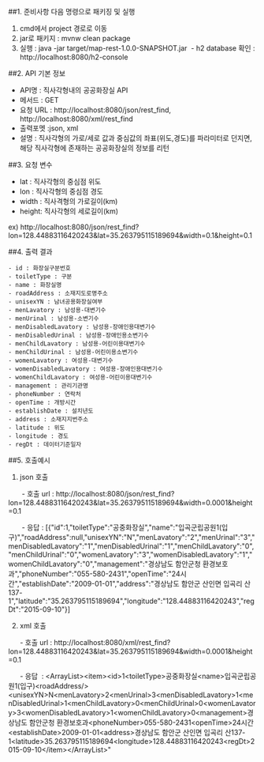 ##1. 준비사항
다음 명령으로 패키징 및 실행

1. cmd에서 project 경로로 이동
2. jar로 패키지 : mvnw clean package
3. 실행 : java -jar target/map-rest-1.0.0-SNAPSHOT.jar
  - h2 database 확인 : http://localhost:8080/h2-console
  
##2. API 기본 정보

- API명 : 직사각형내의 공공화장실 API
- 메서드 : GET
- 요청 URL : http://localhost:8080/json/rest_find, http://localhost:8080/xml/rest_find
- 출력포멧 :json, xml
- 설명 : 직사각형의 가로/세로 값과 중심값의 좌표(위도,경도)를 파라미터로 던지면, 해당 직사각형에 존재하는 공공화장실의 정보를 리턴

##3. 요청 변수

- lat : 직사각형의 중심점 위도
- lon : 직사각형의 중심점 경도
- width : 직사격형의 가로길이(km)
- height: 직사각형의 세로길이(km)


 ex) http://localhost:8080/json/rest_find?lon=128.44883116420243&lat=35.263795115189694&width=0.1&height=0.1
 
##4. 출력 결과

    - id : 화장실구분번호
    - toiletType : 구분
    - name : 화장실명
    - roadAddress : 소재지도로명주소
    - unisexYN : 남녀공용화장실여부
    - menLavatory : 남성용-대변기수
    - menUrinal : 남성용-소변기수
    - menDisabledLavatory : 남성용-장애인용대변기수
    - menDisabledUrinal : 남성용-장애인용소변기수
    - menChildLavatory : 남성용-어린이용대변기수
    - menChildUrinal : 남성용-어린이용소변기수
    - womenLavatory : 여성용-대변기수
    - womenDisabledLavatory : 여성용-장애인용대변기수
    - womenChildLavatory : 여성용-어린이용대변기수
    - management : 관리기관명
    - phoneNumber : 연락처
    - openTime : 개방시간
    - establishDate : 설치년도
    - address : 소재지지번주소
    - latitude : 위도
    - longitude : 경도
    - regDt : 데이터기준일자

##5. 호출예시

1. json 호출 

        - 호출 url : http://localhost:8080/json/rest_find?lon=128.44883116420243&lat=35.263795115189694&width=0.0001&height=0.1
        
        - 응답 : [{"id":1,"toiletType":"공중화장실","name":"입곡군립공원1(입구)","roadAddress":null,"unisexYN":"N","menLavatory":"2","menUrinal":"3","menDisabledLavatory":"1","menDisabledUrinal":"1","menChildLavatory":"0","menChildUrinal":"0","womenLavatory":"3","womenDisabledLavatory":"1","womenChildLavatory":"0","management":"경상남도 함안군청 환경보호과","phoneNumber":"055-580-2431","openTime":"24시간","establishDate":"2009-01-01","address":"경상남도 함안군 산인면 입곡리 산137-1","latitude":"35.263795115189694","longitude":"128.44883116420243","regDt":"2015-09-10"}]
 
2. xml 호출

       - 호출 url : http://localhost:8080/xml/rest_find?lon=128.44883116420243&lat=35.263795115189694&width=0.0001&height=0.1

       - 응답  :  \<ArrayList>\<item>\<id>1</id>\<toiletType>공중화장실</toiletType>\<name>입곡군립공원1(입구)</name>\<roadAddress/>\<unisexYN>N</unisexYN>\<menLavatory>2</menLavatory>\<menUrinal>3</menUrinal>\<menDisabledLavatory>1</menDisabledLavatory>\<menDisabledUrinal>1</menDisabledUrinal>\<menChildLavatory>0</menChildLavatory>\<menChildUrinal>0</menChildUrinal>\<womenLavatory>3</womenLavatory>\<womenDisabledLavatory>1</womenDisabledLavatory>\<womenChildLavatory>0</womenChildLavatory>\<management>경상남도 함안군청 환경보호과</management>\<phoneNumber>055-580-2431</phoneNumber>\<openTime>24시간</openTime>\<establishDate>2009-01-01</establishDate>\<address>경상남도 함안군 산인면 입곡리 산137-1</address>\<latitude>35.263795115189694</latitude>\<longitude>128.44883116420243</longitude>\<regDt>2015-09-10</regDt>\</item>\</ArrayList>"
